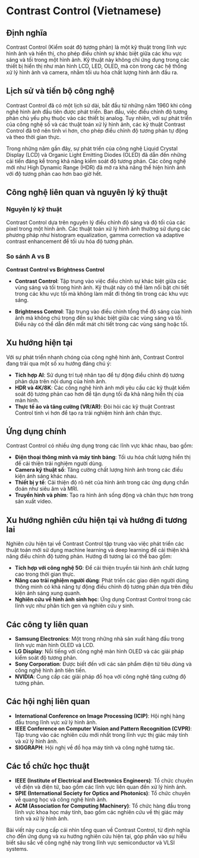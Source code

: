 # Contrast Control (Vietnamese)

## Định nghĩa

Contrast Control (Kiểm soát độ tương phản) là một kỹ thuật trong lĩnh vực hình ảnh và hiển thị, cho phép điều chỉnh sự khác biệt giữa các khu vực sáng và tối trong một hình ảnh. Kỹ thuật này không chỉ ứng dụng trong các thiết bị hiển thị như màn hình LCD, LED, OLED, mà còn trong các hệ thống xử lý hình ảnh và camera, nhằm tối ưu hóa chất lượng hình ảnh đầu ra.

## Lịch sử và tiến bộ công nghệ

Contrast Control đã có một lịch sử dài, bắt đầu từ những năm 1960 khi công nghệ hình ảnh đầu tiên được phát triển. Ban đầu, việc điều chỉnh độ tương phản chủ yếu phụ thuộc vào các thiết bị analog. Tuy nhiên, với sự phát triển của công nghệ số và các thuật toán xử lý hình ảnh, các kỹ thuật Contrast Control đã trở nên tinh vi hơn, cho phép điều chỉnh độ tương phản tự động và theo thời gian thực.

Trong những năm gần đây, sự phát triển của công nghệ Liquid Crystal Display (LCD) và Organic Light Emitting Diodes (OLED) đã dẫn đến những cải tiến đáng kể trong khả năng kiểm soát độ tương phản. Các công nghệ mới như High Dynamic Range (HDR) đã mở ra khả năng thể hiện hình ảnh với độ tương phản cao hơn bao giờ hết.

## Công nghệ liên quan và nguyên lý kỹ thuật

### Nguyên lý kỹ thuật

Contrast Control dựa trên nguyên lý điều chỉnh độ sáng và độ tối của các pixel trong một hình ảnh. Các thuật toán xử lý hình ảnh thường sử dụng các phương pháp như histogram equalization, gamma correction và adaptive contrast enhancement để tối ưu hóa độ tương phản.

### So sánh A vs B

**Contrast Control vs Brightness Control**

- **Contrast Control**: Tập trung vào việc điều chỉnh sự khác biệt giữa các vùng sáng và tối trong hình ảnh. Kỹ thuật này có thể làm nổi bật chi tiết trong các khu vực tối mà không làm mất đi thông tin trong các khu vực sáng.
  
- **Brightness Control**: Tập trung vào điều chỉnh tổng thể độ sáng của hình ảnh mà không chú trọng đến sự khác biệt giữa các vùng sáng và tối. Điều này có thể dẫn đến mất mát chi tiết trong các vùng sáng hoặc tối.

## Xu hướng hiện tại

Với sự phát triển nhanh chóng của công nghệ hình ảnh, Contrast Control đang trải qua một số xu hướng đáng chú ý:

- **Tích hợp AI**: Sử dụng trí tuệ nhân tạo để tự động điều chỉnh độ tương phản dựa trên nội dung của hình ảnh.
- **HDR và 4K/8K**: Các công nghệ hình ảnh mới yêu cầu các kỹ thuật kiểm soát độ tương phản cao hơn để tận dụng tối đa khả năng hiển thị của màn hình.
- **Thực tế ảo và tăng cường (VR/AR)**: Đòi hỏi các kỹ thuật Contrast Control tinh vi hơn để tạo ra trải nghiệm hình ảnh chân thực.

## Ứng dụng chính

Contrast Control có nhiều ứng dụng trong các lĩnh vực khác nhau, bao gồm:

- **Điện thoại thông minh và máy tính bảng**: Tối ưu hóa chất lượng hiển thị để cải thiện trải nghiệm người dùng.
- **Camera kỹ thuật số**: Tăng cường chất lượng hình ảnh trong các điều kiện ánh sáng khác nhau.
- **Thiết bị y tế**: Cải thiện độ rõ nét của hình ảnh trong các ứng dụng chẩn đoán như siêu âm và MRI.
- **Truyền hình và phim**: Tạo ra hình ảnh sống động và chân thực hơn trong sản xuất video.

## Xu hướng nghiên cứu hiện tại và hướng đi tương lai

Nghiên cứu hiện tại về Contrast Control tập trung vào việc phát triển các thuật toán mới sử dụng machine learning và deep learning để cải thiện khả năng điều chỉnh độ tương phản. Hướng đi tương lai có thể bao gồm:

- **Tích hợp với công nghệ 5G**: Để cải thiện truyền tải hình ảnh chất lượng cao trong thời gian thực.
- **Nâng cao trải nghiệm người dùng**: Phát triển các giao diện người dùng thông minh có khả năng tự động điều chỉnh độ tương phản dựa trên điều kiện ánh sáng xung quanh.
- **Nghiên cứu về hình ảnh sinh học**: Ứng dụng Contrast Control trong các lĩnh vực như phân tích gen và nghiên cứu y sinh.

## Các công ty liên quan

- **Samsung Electronics**: Một trong những nhà sản xuất hàng đầu trong lĩnh vực màn hình OLED và LCD.
- **LG Display**: Nổi tiếng với công nghệ màn hình OLED và các giải pháp kiểm soát độ tương phản.
- **Sony Corporation**: Được biết đến với các sản phẩm điện tử tiêu dùng và công nghệ hình ảnh tiên tiến.
- **NVIDIA**: Cung cấp các giải pháp đồ họa với công nghệ tăng cường độ tương phản.

## Các hội nghị liên quan

- **International Conference on Image Processing (ICIP)**: Hội nghị hàng đầu trong lĩnh vực xử lý hình ảnh.
- **IEEE Conference on Computer Vision and Pattern Recognition (CVPR)**: Tập trung vào các nghiên cứu mới nhất trong lĩnh vực thị giác máy tính và xử lý hình ảnh.
- **SIGGRAPH**: Hội nghị về đồ họa máy tính và công nghệ tương tác.

## Các tổ chức học thuật

- **IEEE (Institute of Electrical and Electronics Engineers)**: Tổ chức chuyên về điện và điện tử, bao gồm các lĩnh vực liên quan đến xử lý hình ảnh.
- **SPIE (International Society for Optics and Photonics)**: Tổ chức chuyên về quang học và công nghệ hình ảnh.
- **ACM (Association for Computing Machinery)**: Tổ chức hàng đầu trong lĩnh vực khoa học máy tính, bao gồm các nghiên cứu về thị giác máy tính và xử lý hình ảnh.

Bài viết này cung cấp cái nhìn tổng quan về Contrast Control, từ định nghĩa cho đến ứng dụng và xu hướng nghiên cứu hiện tại, góp phần vào sự hiểu biết sâu sắc về công nghệ này trong lĩnh vực semiconductor và VLSI systems.